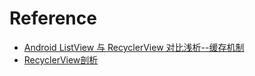 # Reference
* [Android ListView 与 RecyclerView 对比浅析--缓存机制](https://mp.weixin.qq.com/s/-CzDkEur-iIX0lPMsIS0aA?)
* [RecyclerView剖析](https://blog.csdn.net/qq_23012315/article/details/50807224)